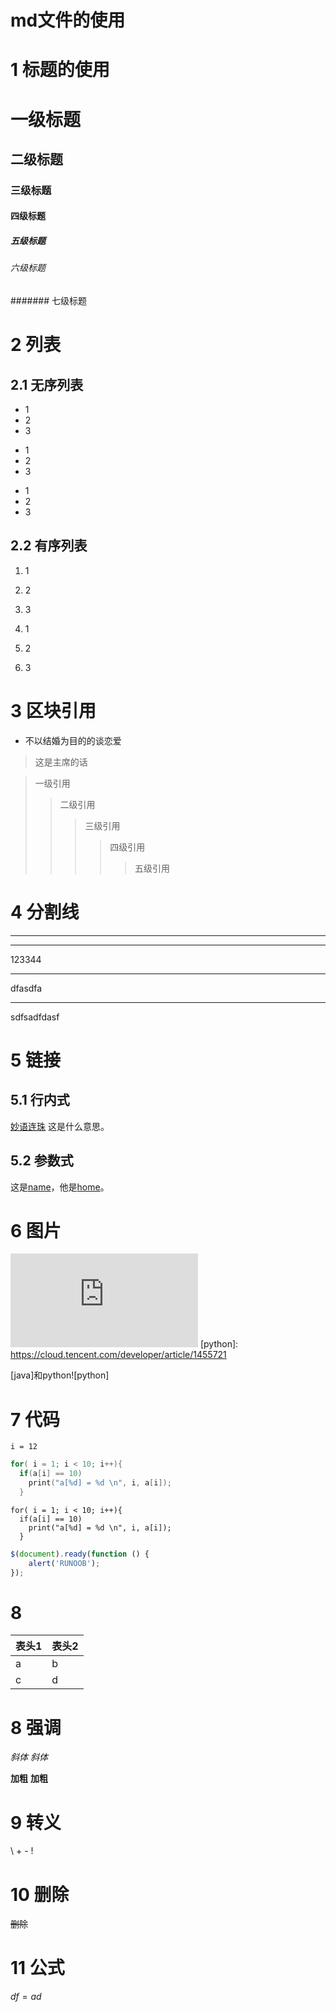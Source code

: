# md文件的使用
# 1 标题的使用

# 一级标题
## 二级标题
### 三级标题
#### 四级标题
##### 五级标题
###### 六级标题
####### 七级标题

# 2 列表

## 2.1 无序列表
* 1
* 2
* 3
+ 1
+ 2
+ 3
- 1
- 2
- 3

## 2.2 有序列表

1. 1
2. 2
3. 3


4. 1
3. 2
2. 3

# 3 区块引用

* 不以结婚为目的的谈恋爱
> 这是主席的话

> 一级引用
>> 二级引用
>>> 三级引用
>>>> 四级引用
>>>>> 五级引用


# 4 分割线

---

---
123344
***
dfasdfa
___
sdfsadfdasf

# 5 链接

## 5.1 行内式

[妙语连珠](http://www.baidu.com "名字") 这是什么意思。

## 5.2 参数式
[name]: http://www.baidu.com/name "名称"
[home]: http://www.baidu.com/home "主页"

这是[name]，他是[home]。

# 6 图片

![java](http://tupian.baike.com/a2_43_87_20300543669437145007874802107_140_jpg.html "Java")
[python]: https://cloud.tencent.com/developer/article/1455721

[java]和python![python]

# 7 代码
`i = 12`

```c
for( i = 1; i < 10; i++){
  if(a[i] == 10)
    print("a[%d] = %d \n", i, a[i]);
  }
```

    for( i = 1; i < 10; i++){
      if(a[i] == 10)
        print("a[%d] = %d \n", i, a[i]);
      }
      

```javascript
$(document).ready(function () {
    alert('RUNOOB');
});
```
# 8 

表头1 | 表头2
------- | -------
a | b
c | d

# 8 强调

*斜体*
_斜体_

**加粗**
__加粗__

# 9  转义
\\
\+
\-
\!

# 10 删除

~~删除~~

# 11 公式

$df = ad$

